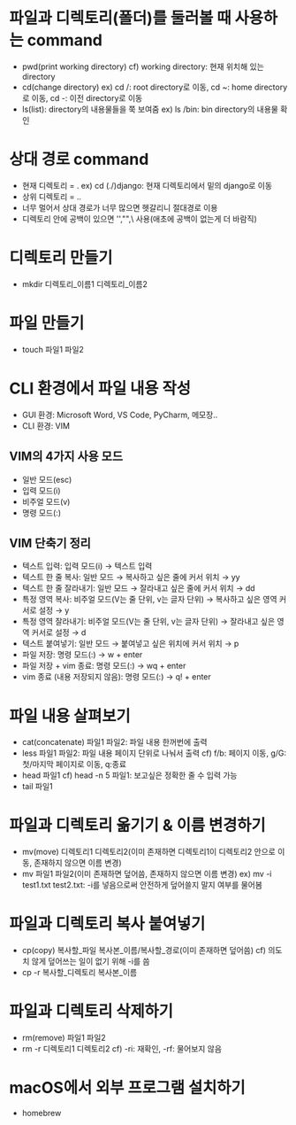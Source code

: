 # 파일과 디렉토리(폴더)를 둘러볼 때 사용하는 command
* pwd(print working directory) cf) working directory: 현재 위치해 있는 directory
* cd(change directory) ex) cd /: root directory로 이동, cd ~: home directory로 이동, cd -: 이전 directory로 이동
* ls(list): directory의 내용물들을 쭉 보여줌 ex) ls /bin: bin directory의 내용물 확인 

# 상대 경로 command
* 현재 디렉토리 = . ex) cd (./)django: 현재 디렉토리에서 밑의 django로 이동
* 상위 디렉토리 = ..
* 너무 멀어서 상대 경로가 너무 많으면 헷갈리니 절대경로 이용
* 디렉토리 안에 공백이 있으면 '',"",\ 사용(애초에 공백이 없는게 더 바람직)

# 디렉토리 만들기
* mkdir 디렉토리_이름1 디렉토리_이름2

# 파일 만들기
* touch 파일1 파일2

# CLI 환경에서 파일 내용 작성
* GUI 환경: Microsoft Word, VS Code, PyCharm, 메모장..
* CLI 환경: VIM
## VIM의 4가지 사용 모드
* 일반 모드(esc)
* 입력 모드(i)
* 비주얼 모드(v)
* 명령 모드(:)
## VIM 단축기 정리
* 텍스트 입력: 입력 모드(i) → 텍스트 입력
* 텍스트 한 줄 복사: 일반 모드 → 복사하고 싶은 줄에 커서 위치 → yy
* 텍스트 한 줄 잘라내기: 일반 모드 → 잘라내고 싶은 줄에 커서 위치 → dd
* 특정 영역 복사: 비주얼 모드(V는 줄 단위, v는 글자 단위) → 복사하고 싶은 영역 커서로 설정 → y
* 특정 영역 잘라내기: 비주얼 모드(V는 줄 단위, v는 글자 단위) → 잘라내고 싶은 영역 커서로 설정 → d
* 텍스트 붙여넣기: 일반 모드 → 붙여넣고 싶은 위치에 커서 위치 → p
* 파일 저장: 명령 모드(:) → w + enter
* 파일 저장 + vim 종료: 명령 모드(:) → wq + enter
* vim 종료 (내용 저장되지 않음): 명령 모드(:) → q! + enter

# 파일 내용 살펴보기
* cat(concatenate) 파일1 파일2: 파일 내용 한꺼번에 출력
* less 파일1 파일2: 파일 내용 페이지 단위로 나눠서 출력 cf) f/b: 페이지 이동, g/G: 첫/마지막 페이지로 이동, q:종료
* head 파일1 cf) head -n 5 파일1: 보고싶은 정확한 줄 수 입력 가능
* tail 파일1

# 파일과 디렉토리 옮기기 & 이름 변경하기
* mv(move) 디렉토리1 디렉토리2(이미 존재하면 디렉토리1이 디렉토리2 안으로 이동, 존재하지 않으면 이름 변경)
* mv 파일1 파일2(이미 존재하면 덮어씀, 존재하지 않으면 이름 변경) ex) mv -i test1.txt test2.txt: -i를 넣음으로써 안전하게 덮어쓸지 말지 여부를 물어봄

# 파일과 디렉토리 복사 붙여넣기
* cp(copy) 복사할_파일 복사본_이름/복사할_경로(이미 존재하면 덮어씀) cf) 의도치 않게 덮어쓰는 일이 없기 위해 -i를 씀
* cp -r 복사할_디렉토리 복사본_이름

# 파일과 디렉토리 삭제하기
* rm(remove) 파일1 파일2
* rm -r 디렉토리1 디렉토리2 cf) -ri: 재확인, -rf: 물어보지 않음

# macOS에서 외부 프로그램 설치하기
* homebrew























